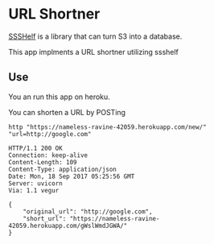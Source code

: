 # URL Shortner


[SSSHelf](https://github.com/voidfiles/ssshelf) is a library that can turn S3 into a database.

This app implments a URL shortner utilizing ssshelf

## Use

You an run this app on heroku.

You can shorten a URL by POSTing

```
http "https://nameless-ravine-42059.herokuapp.com/new/" "url=http://google.com"

HTTP/1.1 200 OK
Connection: keep-alive
Content-Length: 109
Content-Type: application/json
Date: Mon, 18 Sep 2017 05:25:56 GMT
Server: uvicorn
Via: 1.1 vegur

{
    "original_url": "http://google.com",
    "short_url": "https://nameless-ravine-42059.herokuapp.com/gWslWmdJGWA/"
}
```


